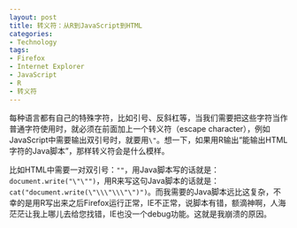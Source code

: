 ```yaml
---
layout: post
title: 转义符：从R到JavaScript到HTML
categories:
- Technology
tags:
- Firefox
- Internet Explorer
- JavaScript
- R
- 转义符
---
```


每种语言都有自己的特殊字符，比如引号、反斜杠等，当我们需要把这些字符当作普通字符使用时，就必须在前面加上一个转义符（escape character），例如JavaScript中需要输出双引号时，就要用`\"`。想一下，如果用R输出“能输出HTML字符的Java脚本”，那样转义符会是什么模样。

比如HTML中需要一对双引号：`""`，用Java脚本写的话就是：`document.write("\"\"")`，用R来写这句Java脚本的话就是：`cat("document.write(\"\\\"\\\"\")")`。而我需要的Java脚本远比这复杂，不幸的是用R写出来之后Firefox运行正常，IE不正常，说脚本有错，额滴神啊，人海茫茫让我上哪儿去给您找错，IE也没一个debug功能。这就是我崩溃的原因。
